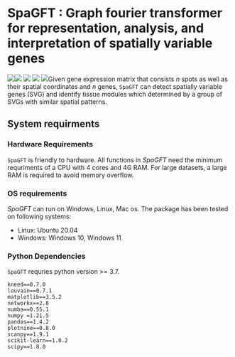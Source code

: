 # SpaGFT : Graph fourier transformer for representation, analysis, and interpretation of spatially variable genes
<img src="https://img.shields.io/badge/SpaGFT-v1.0.0-green"><img src="https://img.shields.io/badge/Platform-Linux-green"> <img src="https://img.shields.io/badge/Platform-Windows-green"> <img src="https://img.shields.io/badge/Language-python3-green"> <img src="https://img.shields.io/badge/License-MIT-green">Given gene expression matrix that consists $n$ spots as well as their spatial coordinates and $n$ genes, ```SpaGFT``` can detect spatially variable genes (SVG) and identify tissue modules which determined by a group of SVGs with similar spatial patterns.
## System requirments
### Hardware Requirements
```SpaGFT``` is friendly to hardware. All functions in _SpaGFT_ need the minimum
requriments of a CPU with 4 cores and 4G RAM. For large datasets, a large RAM is
required to avoid memory overflow.

### OS requirements
_SpaGFT_ can run on Windows, Linux, Mac os. The package has been tested on 
following systems:

- Linux: Ubuntu 20.04
- Windows: Windows 10, Windows 11

### Python Dependencies
```SpaGFT``` requries python version >= 3.7.

``` 
kneed==0.7.0
louvain==0.7.1
matplotlib==3.5.2
networkx==2.8
numba==0.55.1
numpy =1.21.5
pandas==1.4.2
plotnine==0.8.0
scanpy==1.9.1
scikit-learn==1.0.2
scipy==1.8.0
```
